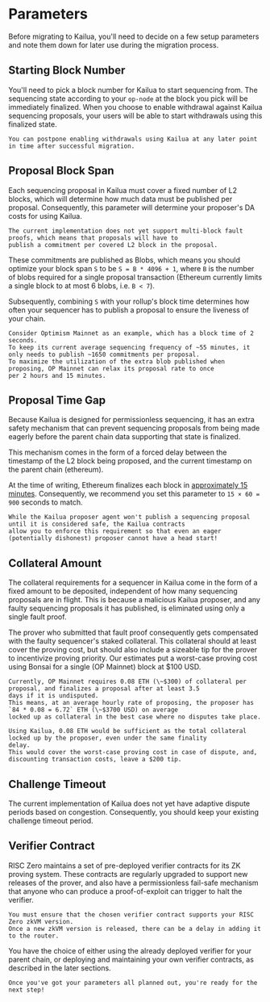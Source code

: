 # Parameters

Before migrating to Kailua, you'll need to decide on a few setup parameters and note them down for later use during
the migration process.

## Starting Block Number
You'll need to pick a block number for Kailua to start sequencing from.
The sequencing state according to your `op-node` at the block you pick will be immediately finalized.
When you choose to enable withdrawal against Kailua sequencing proposals, your users will be able to start withdrawals
using this finalized state.

```admonish tip
You can postpone enabling withdrawals using Kailua at any later point in time after successful migration.
```

## Proposal Block Span
Each sequencing proposal in Kailua must cover a fixed number of L2 blocks, which will determine how much data must be
published per proposal.
Consequently, this parameter will determine your proposer's DA costs for using Kailua.

```admonish note
The current implementation does not yet support multi-block fault proofs, which means that proposals will have to
publish a commitment per covered L2 block in the proposal.
```

These commitments are published as Blobs, which means you should optimize your block span `S` to be `S = B * 4096 + 1`,
where `B` is the number of blobs required for a single proposal transaction (Ethereum currently limits a single block to
at most 6 blobs, i.e. `B < 7`).

Subsequently, combining `S` with your rollup's block time determines how often your sequencer has to publish a proposal
to ensure the liveness of your chain.

```admonish example
Consider Optimism Mainnet as an example, which has a block time of 2 seconds.
To keep its current average sequencing frequency of ~55 minutes, it only needs to publish ~1650 commitments per proposal.
To maximize the utilization of the extra blob published when proposing, OP Mainnet can relax its proposal rate to once
per 2 hours and 15 minutes.
```

## Proposal Time Gap

Because Kailua is designed for permissionless sequencing, it has an extra safety mechanism that can prevent sequencing 
proposals from being made eagerly before the parent chain data supporting that state is finalized.

This mechanism comes in the form of a forced delay between the timestamp of the L2 block being proposed, and the current
timestamp on the parent chain (ethereum).

At the time of writing, Ethereum finalizes each block in [approximately 15 minutes](https://ethereum.org/en/roadmap/single-slot-finality/#:~:text=It%20takes%20about%2015%20minutes%20for%20an%20Ethereum%20block%20to%20finalize).
Consequently, we recommend you set this parameter to `15 × 60 = 900` seconds to match.

```admonish note
While the Kailua proposer agent won't publish a sequencing proposal until it is considered safe, the Kailua contracts
allow you to enforce this requirement so that even an eager (potentially dishonest) proposer cannot have a head start!
```

## Collateral Amount

The collateral requirements for a sequencer in Kailua come in the form of a fixed amount to be deposited, independent of
how many sequencing proposals are in flight.
This is because a malicious Kailua proposer, and any faulty sequencing proposals it has published, is eliminated using
only a single fault proof.

The prover who submitted that fault proof consequently gets compensated with the faulty sequencer's staked collateral.
This collateral should at least cover the proving cost, but should also include a sizeable tip for the prover to
incentivize proving priority.
Our estimates put a worst-case proving cost using Bonsai for a single (OP Mainnet) block at $100 USD.

```admonish example
Currently, OP Mainnet requires 0.08 ETH (\~$300) of collateral per proposal, and finalizes a proposal after at least 3.5
days if it is undisputed.
This means, at an average hourly rate of proposing, the proposer has `84 * 0.08 = 6.72` ETH (\~$3700 USD) on average 
locked up as collateral in the best case where no disputes take place.

Using Kailua, 0.08 ETH would be sufficient as the total collateral locked up by the proposer, even under the same finality
delay.
This would cover the worst-case proving cost in case of dispute, and, discounting transaction costs, leave a $200 tip.
```

## Challenge Timeout

The current implementation of Kailua does not yet have adaptive dispute periods based on congestion.
Consequently, you should keep your existing challenge timeout period.

## Verifier Contract
RISC Zero maintains a set of pre-deployed verifier contracts for its ZK proving system.
These contracts are regularly upgraded to support new releases of the prover, and also have a permissionless fail-safe
mechanism that anyone who can produce a proof-of-exploit can trigger to halt the verifier.

```admonish note
You must ensure that the chosen verifier contract supports your RISC Zero zkVM version.
Once a new zkVM version is released, there can be a delay in adding it to the router.
```

You have the choice of either using the already deployed verifier for your parent chain, or deploying and maintaining
your own verifier contracts, as described in the later sections.

```admonish success
Once you've got your parameters all planned out, you're ready for the next step!
```
